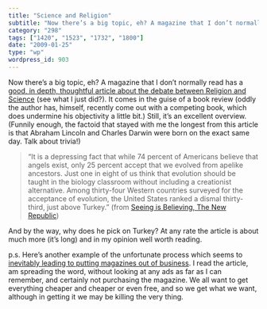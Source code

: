 ```yaml
---
title: "Science and Religion"
subtitle: "Now there’s a big topic, eh? A magazine that I don’t normally read has a [good, in depth, thoughtful..."
category: "298"
tags: ["1420", "1523", "1732", "1800"]
date: "2009-01-25"
type: "wp"
wordpress_id: 903
---
```

Now there’s a big topic, eh? A magazine that I don’t normally read has a [good, in depth, thoughtful article about the debate between Religion and Science](http://www.tnr.com/booksarts/story.html?id=1e3851a3-bdf7-438a-ac2a-a5e381a70472) (see what I just did?). It comes in the guise of a book review (oddly the author has, himself, recently come out with a competing book, which does undermine his objectivity a little bit.) Still, it’s an excellent overview.
(Funnily enough, the factoid that stayed with me the longest from this article is that Abraham Lincoln and Charles Darwin were born on the exact same day. Talk about trivia!)

> “It is a depressing fact that while 74 percent of Americans believe that angels exist, only 25 percent accept that we evolved from apelike ancestors. Just one in eight of us think that evolution should be taught in the biology classroom without including a creationist alternative. Among thirty-four Western countries surveyed for the acceptance of evolution, the United States ranked a dismal thirty-third, just above Turkey.” (from [Seeing is Believing, The New Republic](http://www.tnr.com/booksarts/story.html?id=1e3851a3-bdf7-438a-ac2a-a5e381a70472))

And by the way, why does he pick on Turkey? At any rate the article is about much more (it’s long) and in my opinion well worth reading.

p.s. Here’s another example of the unfortunate process which seems to [inevitably leading to putting magazines out of business](/2008/12/01/are-magazines-committing-suicide/). I read the article, am spreading the word, without looking at any ads as far as I can remember, and certainly not purchasing the magazine. We all want to get everything cheaper and cheaper or even free, and so we get what we want, although in getting it we may be killing the very thing.